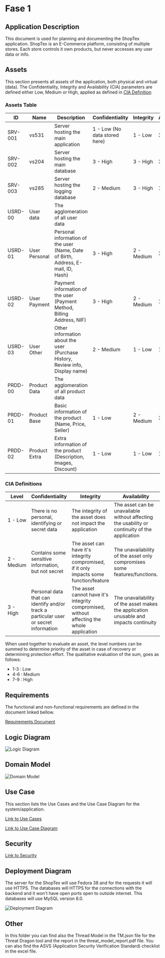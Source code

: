 # Fase 1

## Application Description

This document is used for planning and documenting the ShopTex application.
ShopTex is an E-Commerce platform, consisting of multiple stores. Each store controls it own products, but never accesses any user data or info.

## Assets
This section presents all assets of the application, both physical and virtual (data).
The Confidentiality, Integrity and Availability (CIA) parameters are defined either Low, Medium or High, applied as defined in [CIA Definition](#cia-definitions)

### Assets Table
| ID      | Name          | Description                                                                       | Confidentiality               | Integrity  | Availability | Total/Priority |
|---------|---------------|-----------------------------------------------------------------------------------|-------------------------------|------------|--------------|----------------|
| SRV-001 | vs531         | Server hosting the main application                                               | 1 - Low (No data stored here) | 1 - Low    | 3 - High     | 5/9            |
| SRV-002 | vs204         | Server hosting the main database                                                  | 3 - High                      | 3 - High   | 3 - High     | 9/9            |
| SRV-003 | vs285         | Server hosting the logging database                                               | 2 - Medium                    | 3 - High   | 1 - Low      | 6/9            |
| USRD-00 | User data     | The agglomeration of all user data                                                |                               |            |              |                |
| USRD-01 | User Personal | Personal information of the user (Name, Date of Birth, Address, E-mail, ID, Hash) | 3 - High                      | 2 - Medium | 3 - High     | 8/9            |
| USRD-02 | User Payment  | Payment information of the user (Payment Method, Billing Address, NIF)            | 3 - High                      | 2 - Medium | 1 - Low      | 6/9            |
| USRD-03 | User Other    | Other information about the user (Purchase History, Review info, Display name)    | 2 - Medium                    | 1 - Low    | 1 - Low      | 4/9            |
| PRDD-00 | Product Data  | The agglomeration of all product data                                             |                               |            |              |                |
| PRDD-01 | Product Base  | Basic information of the product (Name, Price, Seller)                            | 1 - Low                       | 2 - Medium | 3 - High     | 6/9            |
| PRDD-02 | Product Extra | Extra information of the product (Description, Images, Discount)                  | 1 - Low                       | 1 - Low    | 1 - Low      | 3/9            |

### CIA Definitions

| Level      | Confidentiality                                                                      | Integrity                                                                                 | Availability                                                                                  |
|------------|--------------------------------------------------------------------------------------|-------------------------------------------------------------------------------------------|-----------------------------------------------------------------------------------------------|
| 1 - Low    | There is no personal, identifying or secret data                                     | The integrity of the asset does not impact the application                                | The asset can be unavailable without affecting the usability or continuity of the application |
| 2 - Medium | Contains some sensitive information, but not secret                                  | The asset can have it's integrity compromised, if it only impacts some function/feature   | The unavailability of the asset only compromises some features/functions.                     |
| 3 - High   | Personal data that can identify and/or track a particular user or secret information | The asset cannot have it's integrity compromised, without affecting the whole application | The unavailability of the asset makes the application unusable and impacts continuity         |

When used together to evaluate an asset, the level numbers can be summed to determine priority of the asset in case of recovery or determining protection effort. The qualitative evaluation of the sum, goes as follows:

 - 1-3 : Low
 - 4-6 : Medium
 - 7-9 : High

## Requirements
The functional and non-functional requirements are defined in the document linked bellow.

[Requirements Document](Requirements.md)

## Logic Diagram
![Logic Diagram](Logic.jpg)

## Domain Model

![Domain Model](domainModel.png)

## Use Case
This section lists the Use Cases and the Use Case Diagram for the system/application.

[Link to Use Cases](useCases.md)

[Link to Use Case Diagram](usecaseDiagram.puml)

## Security
[Link to Security](Security.md)

## Deployment Diagram

The server for the ShopTex will use Fedora 38 and for the requests it will use HTTPS.
The databases will HTTPS for the connections with the backend and it won't have open ports open to outside internet. This databases will use MySQL version 8.0.

![Deployment Diagram](Deployment%20Diagram.jpg)

## Other

In this folder you can find also the Thread Model in the TM.json file for the Threat Dragon tool and the report in the threat_model_report.pdf file.
You can also find the ASVS (Application Security Verification Standard) checklist in the excel file.
